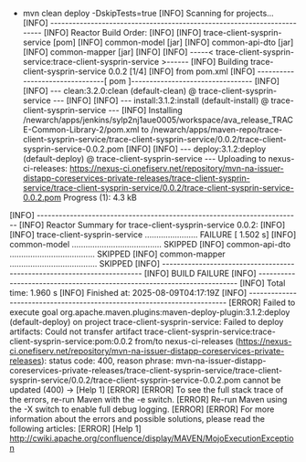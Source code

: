 + mvn clean deploy -DskipTests=true
[INFO] Scanning for projects...
[INFO] ------------------------------------------------------------------------
[INFO] Reactor Build Order:
[INFO] 
[INFO] trace-client-sysprin-service                                       [pom]
[INFO] common-model                                                       [jar]
[INFO] common-api-dto                                                     [jar]
[INFO] common-mapper                                                      [jar]
[INFO] 
[INFO] -----< trace-client-sysprin-service:trace-client-sysprin-service >------
[INFO] Building trace-client-sysprin-service 0.0.2                        [1/4]
[INFO]   from pom.xml
[INFO] --------------------------------[ pom ]---------------------------------
[INFO] 
[INFO] --- clean:3.2.0:clean (default-clean) @ trace-client-sysprin-service ---
[INFO] 
[INFO] --- install:3.1.2:install (default-install) @ trace-client-sysprin-service ---
[INFO] Installing /newarch/apps/jenkins/sylp2nj1aue0005/workspace/ava_release_TRACE-Common-Library-2/pom.xml to /newarch/apps/maven-repo/trace-client-sysprin-service/trace-client-sysprin-service/0.0.2/trace-client-sysprin-service-0.0.2.pom
[INFO] 
[INFO] --- deploy:3.1.2:deploy (default-deploy) @ trace-client-sysprin-service ---
Uploading to nexus-ci-releases: https://nexus-ci.onefiserv.net/repository/mvn-na-issuer-distapp-coreservices-private-releases/trace-client-sysprin-service/trace-client-sysprin-service/0.0.2/trace-client-sysprin-service-0.0.2.pom
Progress (1): 4.3 kB
                    
[INFO] ------------------------------------------------------------------------
[INFO] Reactor Summary for trace-client-sysprin-service 0.0.2:
[INFO] 
[INFO] trace-client-sysprin-service ....................... FAILURE [  1.502 s]
[INFO] common-model ....................................... SKIPPED
[INFO] common-api-dto ..................................... SKIPPED
[INFO] common-mapper ...................................... SKIPPED
[INFO] ------------------------------------------------------------------------
[INFO] BUILD FAILURE
[INFO] ------------------------------------------------------------------------
[INFO] Total time:  1.960 s
[INFO] Finished at: 2025-08-09T04:17:19Z
[INFO] ------------------------------------------------------------------------
[ERROR] Failed to execute goal org.apache.maven.plugins:maven-deploy-plugin:3.1.2:deploy (default-deploy) on project trace-client-sysprin-service: Failed to deploy artifacts: Could not transfer artifact trace-client-sysprin-service:trace-client-sysprin-service:pom:0.0.2 from/to nexus-ci-releases (https://nexus-ci.onefiserv.net/repository/mvn-na-issuer-distapp-coreservices-private-releases): status code: 400, reason phrase: mvn-na-issuer-distapp-coreservices-private-releases/trace-client-sysprin-service/trace-client-sysprin-service/0.0.2/trace-client-sysprin-service-0.0.2.pom cannot be updated (400) -> [Help 1]
[ERROR] 
[ERROR] To see the full stack trace of the errors, re-run Maven with the -e switch.
[ERROR] Re-run Maven using the -X switch to enable full debug logging.
[ERROR] 
[ERROR] For more information about the errors and possible solutions, please read the following articles:
[ERROR] [Help 1] http://cwiki.apache.org/confluence/display/MAVEN/MojoExecutionException
